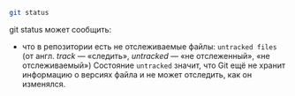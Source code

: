```bash
git status
```


git status может сообщить:
-  что в репозитории есть не отслеживаемые файлы:
  `untracked files` (от англ. _track_ — «следить», _untracked_ — «не отслеженный», «не отслеживаемый») 
  Состояние `untracked` значит, что Git ещё не хранит информацию о версиях файла и не может отследить, как он изменялся.